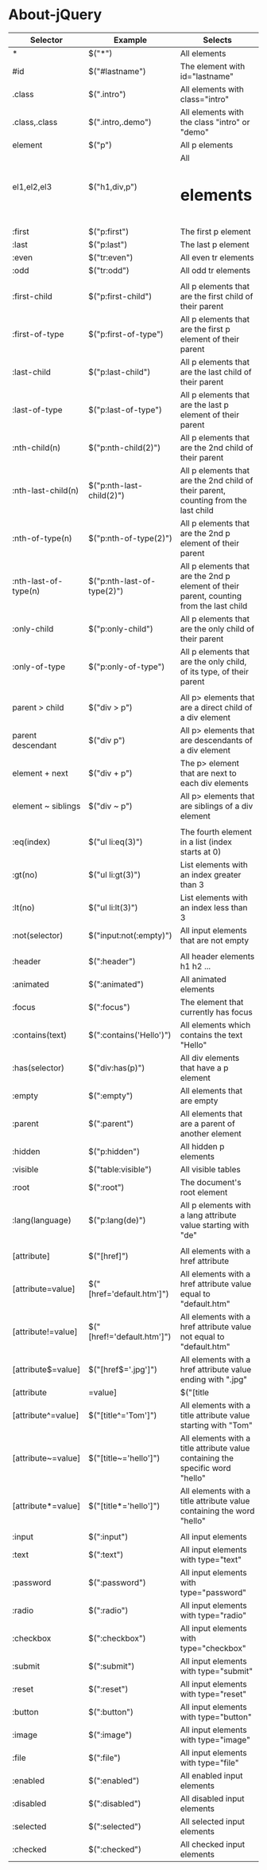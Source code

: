 # About-jQuery

| Selector             | Example                    | Selects                                                                                                         |
|----------------------|----------------------------|-----------------------------------------------------------------------------------------------------------------|
| *                    | $("*")                     | All elements                                                                                                    |
| #id                  | $("#lastname")             | The element with id="lastname"                                                                                  |
| .class               | $(".intro")                | All elements with class="intro"                                                                                 |
| .class,.class        | $(".intro,.demo")          | All elements with the class "intro" or "demo"                                                                   |
| element              | $("p")                     | All p elements                                                                                                |
| el1,el2,el3          | $("h1,div,p")              | All <h1> <div> <p> elements                                                                              |
|                      |                            |                                                                                                                 |
| :first               | $("p:first")               | The first p element                                                                                           |
| :last                | $("p:last")                | The last p element                                                                                            |
| :even                | $("tr:even")               | All even tr elements                                                                                          |
| :odd                 | $("tr:odd")                | All odd tr elements                                                                                           |
|                      |                            |                                                                                                                 |
| :first-child         | $("p:first-child")         | All p elements that are the first child of their parent                                                       |
| :first-of-type       | $("p:first-of-type")       | All p elements that are the first p element of their parent                                                 |
| :last-child          | $("p:last-child")          | All p elements that are the last child of their parent                                                        |
| :last-of-type        | $("p:last-of-type")        | All p elements that are the last p element of their parent                                                  |
| :nth-child(n)        | $("p:nth-child(2)")        | All p elements that are the 2nd child of their parent                                                         |
| :nth-last-child(n)   | $("p:nth-last-child(2)")   | All p elements that are the 2nd child of their parent, counting from the last child                           |
| :nth-of-type(n)      | $("p:nth-of-type(2)")      | All p elements that are the 2nd p element of their parent                                                   |
| :nth-last-of-type(n) | $("p:nth-last-of-type(2)") | All p elements that are the 2nd p element of their parent, counting from the last child                     |
| :only-child          | $("p:only-child")          | All p elements that are the only child of their parent                                                        |
| :only-of-type        | $("p:only-of-type")        | All p elements that are the only child, of its type, of their parent                                          |
|                      |                            |                                                                                                                 |
| parent > child       | $("div > p")               | All p> elements that are a direct child of a div element                                                     |
| parent descendant    | $("div p")                 | All p> elements that are descendants of a div element                                                        |
| element + next       | $("div + p")               | The p> element that are next to each div elements                                                            |
| element ~ siblings   | $("div ~ p")               | All p> elements that are siblings of a div element                                                           |
|                      |                            |                                                                                                                 |
| :eq(index)           | $("ul li:eq(3)")           | The fourth element in a list (index starts at 0)                                                                |
| :gt(no)              | $("ul li:gt(3)")           | List elements with an index greater than 3                                                                      |
| :lt(no)              | $("ul li:lt(3)")           | List elements with an index less than 3                                                                         |
| :not(selector)       | $("input:not(:empty)")     | All input elements that are not empty                                                                           |
|                      |                            |                                                                                                                 |
| :header              | $(":header")               | All header elements h1 h2 ...                                                                              |
| :animated            | $(":animated")             | All animated elements                                                                                           |
| :focus               | $(":focus")                | The element that currently has focus                                                                            |
| :contains(text)      | $(":contains('Hello')")    | All elements which contains the text "Hello"                                                                    |
| :has(selector)       | $("div:has(p)")            | All div elements that have a p element                                                                      |
| :empty               | $(":empty")                | All elements that are empty                                                                                     |
| :parent              | $(":parent")               | All elements that are a parent of another element                                                               |
| :hidden              | $("p:hidden")              | All hidden p elements                                                                                         |
| :visible             | $("table:visible")         | All visible tables                                                                                              |
| :root                | $(":root")                 | The document's root element                                                                                     |
| :lang(language)      | $("p:lang(de)")            | All p elements with a lang attribute value starting with "de"                                                 |
|                      |                            |                                                                                                                 |
| [attribute]          | $("[href]")                | All elements with a href attribute                                                                              |
| [attribute=value]    | $("[href='default.htm']")  | All elements with a href attribute value equal to "default.htm"                                                 |
| [attribute!=value]   | $("[href!='default.htm']") | All elements with a href attribute value not equal to "default.htm"                                             |
| [attribute$=value]   | $("[href$='.jpg']")        | All elements with a href attribute value ending with ".jpg"                                                     |
| [attribute|=value]   | $("[title|='Tomorrow']")   | All elements with a title attribute value equal to 'Tomorrow', or starting with 'Tomorrow' followed by a hyphen |
| [attribute^=value]   | $("[title^='Tom']")        | All elements with a title attribute value starting with "Tom"                                                   |
| [attribute~=value]   | $("[title~='hello']")      | All elements with a title attribute value containing the specific word "hello"                                  |
| [attribute*=value]   | $("[title*='hello']")      | All elements with a title attribute value containing the word "hello"                                           |
|                      |                            |                                                                                                                 |
| :input               | $(":input")                | All input elements                                                                                              |
| :text                | $(":text")                 | All input elements with type="text"                                                                             |
| :password            | $(":password")             | All input elements with type="password"                                                                         |
| :radio               | $(":radio")                | All input elements with type="radio"                                                                            |
| :checkbox            | $(":checkbox")             | All input elements with type="checkbox"                                                                         |
| :submit              | $(":submit")               | All input elements with type="submit"                                                                           |
| :reset               | $(":reset")                | All input elements with type="reset"                                                                            |
| :button              | $(":button")               | All input elements with type="button"                                                                           |
| :image               | $(":image")                | All input elements with type="image"                                                                            |
| :file                | $(":file")                 | All input elements with type="file"                                                                             |
| :enabled             | $(":enabled")              | All enabled input elements                                                                                      |
| :disabled            | $(":disabled")             | All disabled input elements                                                                                     |
| :selected            | $(":selected")             | All selected input elements                                                                                     |
| :checked             | $(":checked")              | All checked input elements                                                                                      |
